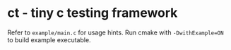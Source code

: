 # ct - tiny c testing framework
Refer to `example/main.c` for usage hints. Run cmake with `-DwithExample=ON` to build example executable.
